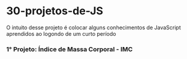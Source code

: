 # 30-projetos-de-JS

O intuito desse projeto é colocar alguns conhecimentos de JavaScript aprendidos ao logondo de um curto período 

### 1° Projeto: Índice de Massa Corporal - IMC